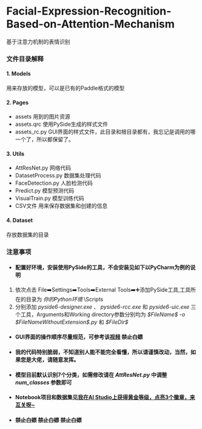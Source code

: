 # Facial-Expression-Recognition-Based-on-Attention-Mechanism
基于注意力机制的表情识别
### 文件目录解释
#### 1. Models  
用来存放的模型，可以是已有的Paddle格式的模型
#### 2. Pages  
- assets 用到的图片资源
- assets.qrc 使用PySide生成的样式文件
- assets_rc.py GUI界面的样式文件，此目录和根目录都有，我忘记是调用的哪一个了，所以都保留了。
#### 3. Utils
- AttResNet.py 网络代码
- DatasetProcess.py 数据集处理代码
- FaceDetection.py 人脸检测代码
- Predict.py 模型预测代码
- VisualTrain.py 模型训练代码  
- CSV文件 用来保存数据集和创建的信息  
#### 4. Dataset
存放数据集的目录
### 注意事项  
* #### 配置好环境，安装使用PySide的工具，不会安装见如下以PyCharm为例的说明  
1. 依次点击 File:arrow_right:Settings:arrow_right:Tools:arrow_right:External Tools:arrow_right::heavy_plus_sign:添加PySide工具,工具所在的目录为 _你的Python环境_ \Scripts  
2. 分别添加 _pyside6-designer.exe_ 、 _pyside6-rcc.exe_ 和 _pyside6-uic.exe_ 三个工具，Arguments和Working directory参数分别均为 _\$FileName\$ -o \$FileNameWithoutExtension\$.py_ 和 _\$FileDir\$_
* #### GUI界面的操作顺序尽量规范，可参考该[视频](https://www.bilibili.com/video/BV1mY411u7ia?share_source=copy_web)  ~~禁止白嫖~~
* #### 我的代码特别脆弱，不知道别人能不能完全看懂，所以请谨慎改动，当然，如果您是大佬，请随意发挥。
* #### 模型目前默认识别7个分类，如需修改请在 _AttResNet.py_ 中调整 _num_classes_ 参数即可
* #### Notebook项目和数据集见[我在AI Studio上获得黄金等级，点亮3个徽章，来互关呀~ ](https://aistudio.baidu.com/aistudio/personalcenter/thirdview/774657)
* #### ~~禁止白嫖~~ ~~禁止白嫖~~ ~~禁止白嫖~~ 















